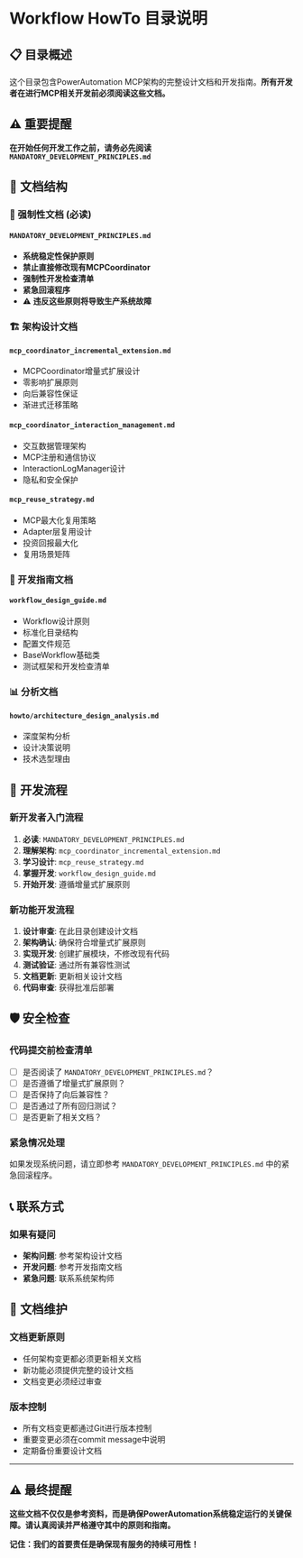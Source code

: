 # Workflow HowTo 目录说明

## 📋 目录概述

这个目录包含PowerAutomation MCP架构的完整设计文档和开发指南。**所有开发者在进行MCP相关开发前必须阅读这些文档。**

## ⚠️ 重要提醒

**在开始任何开发工作之前，请务必先阅读 `MANDATORY_DEVELOPMENT_PRINCIPLES.md`**

## 📁 文档结构

### **🚨 强制性文档 (必读)**

#### **`MANDATORY_DEVELOPMENT_PRINCIPLES.md`**
- **系统稳定性保护原则**
- **禁止直接修改现有MCPCoordinator**
- **强制性开发检查清单**
- **紧急回滚程序**
- ⚠️ **违反这些原则将导致生产系统故障**

### **🏗️ 架构设计文档**

#### **`mcp_coordinator_incremental_extension.md`**
- MCPCoordinator增量式扩展设计
- 零影响扩展原则
- 向后兼容性保证
- 渐进式迁移策略

#### **`mcp_coordinator_interaction_management.md`**
- 交互数据管理架构
- MCP注册和通信协议
- InteractionLogManager设计
- 隐私和安全保护

#### **`mcp_reuse_strategy.md`**
- MCP最大化复用策略
- Adapter层复用设计
- 投资回报最大化
- 复用场景矩阵

### **🔧 开发指南文档**

#### **`workflow_design_guide.md`**
- Workflow设计原则
- 标准化目录结构
- 配置文件规范
- BaseWorkflow基础类
- 测试框架和开发检查清单

### **📊 分析文档**

#### **`howto/architecture_design_analysis.md`**
- 深度架构分析
- 设计决策说明
- 技术选型理由

## 🔄 开发流程

### **新开发者入门流程**
1. **必读**: `MANDATORY_DEVELOPMENT_PRINCIPLES.md`
2. **理解架构**: `mcp_coordinator_incremental_extension.md`
3. **学习设计**: `mcp_reuse_strategy.md`
4. **掌握开发**: `workflow_design_guide.md`
5. **开始开发**: 遵循增量式扩展原则

### **新功能开发流程**
1. **设计审查**: 在此目录创建设计文档
2. **架构确认**: 确保符合增量式扩展原则
3. **实现开发**: 创建扩展模块，不修改现有代码
4. **测试验证**: 通过所有兼容性测试
5. **文档更新**: 更新相关设计文档
6. **代码审查**: 获得批准后部署

## 🛡️ 安全检查

### **代码提交前检查清单**
- [ ] 是否阅读了 `MANDATORY_DEVELOPMENT_PRINCIPLES.md`？
- [ ] 是否遵循了增量式扩展原则？
- [ ] 是否保持了向后兼容性？
- [ ] 是否通过了所有回归测试？
- [ ] 是否更新了相关文档？

### **紧急情况处理**
如果发现系统问题，请立即参考 `MANDATORY_DEVELOPMENT_PRINCIPLES.md` 中的紧急回滚程序。

## 📞 联系方式

### **如果有疑问**
- **架构问题**: 参考架构设计文档
- **开发问题**: 参考开发指南文档
- **紧急问题**: 联系系统架构师

## 🔄 文档维护

### **文档更新原则**
- 任何架构变更都必须更新相关文档
- 新功能必须提供完整的设计文档
- 文档变更必须经过审查

### **版本控制**
- 所有文档变更都通过Git进行版本控制
- 重要变更必须在commit message中说明
- 定期备份重要设计文档

---

## ⚠️ 最终提醒

**这些文档不仅仅是参考资料，而是确保PowerAutomation系统稳定运行的关键保障。请认真阅读并严格遵守其中的原则和指南。**

**记住：我们的首要责任是确保现有服务的持续可用性！**

